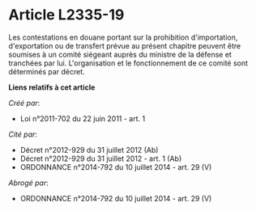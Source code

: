 # Article L2335-19

Les contestations en douane portant sur la prohibition d'importation, d'exportation ou de transfert prévue au présent
chapitre peuvent être soumises à un comité siégeant auprès du ministre de la défense et tranchées par lui. L'organisation et
le fonctionnement de ce comité sont déterminés par décret.

**Liens relatifs à cet article**

_Créé par_:

  - Loi n°2011-702 du 22 juin 2011 - art. 1

_Cité par_:

  - Décret n°2012-929 du 31 juillet 2012 (Ab)
  - Décret n°2012-929 du 31 juillet 2012 - art. 1 (Ab)
  - ORDONNANCE n°2014-792 du 10 juillet 2014 - art. 29 (V)

_Abrogé par_:

  - ORDONNANCE n°2014-792 du 10 juillet 2014 - art. 29 (V)
